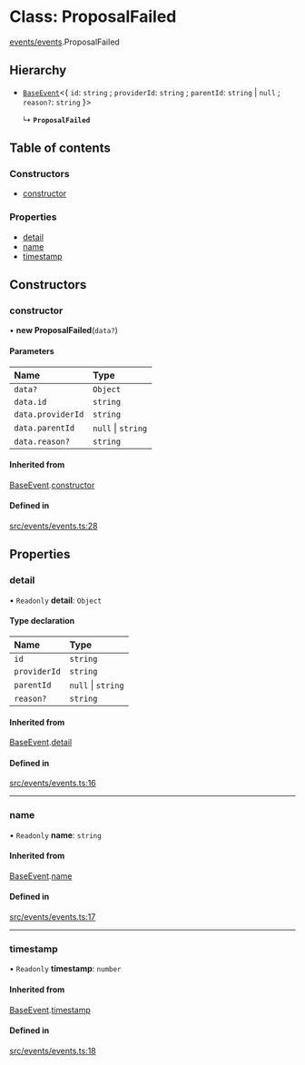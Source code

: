 # Class: ProposalFailed

[events/events](../modules/events_events).ProposalFailed

## Hierarchy

- [`BaseEvent`](events_events.BaseEvent)<{ `id`: `string` ; `providerId`: `string` ; `parentId`: `string` \| ``null`` ; `reason?`: `string`  }\>

  ↳ **`ProposalFailed`**

## Table of contents

### Constructors

- [constructor](events_events.ProposalFailed#constructor)

### Properties

- [detail](events_events.ProposalFailed#detail)
- [name](events_events.ProposalFailed#name)
- [timestamp](events_events.ProposalFailed#timestamp)

## Constructors

### constructor

• **new ProposalFailed**(`data?`)

#### Parameters

| Name | Type |
| :------ | :------ |
| `data?` | `Object` |
| `data.id` | `string` |
| `data.providerId` | `string` |
| `data.parentId` | ``null`` \| `string` |
| `data.reason?` | `string` |

#### Inherited from

[BaseEvent](events_events.BaseEvent).[constructor](events_events.BaseEvent#constructor)

#### Defined in

[src/events/events.ts:28](https://github.com/golemfactory/golem-js/blob/570d226/src/events/events.ts#L28)

## Properties

### detail

• `Readonly` **detail**: `Object`

#### Type declaration

| Name | Type |
| :------ | :------ |
| `id` | `string` |
| `providerId` | `string` |
| `parentId` | ``null`` \| `string` |
| `reason?` | `string` |

#### Inherited from

[BaseEvent](events_events.BaseEvent).[detail](events_events.BaseEvent#detail)

#### Defined in

[src/events/events.ts:16](https://github.com/golemfactory/golem-js/blob/570d226/src/events/events.ts#L16)

___

### name

• `Readonly` **name**: `string`

#### Inherited from

[BaseEvent](events_events.BaseEvent).[name](events_events.BaseEvent#name)

#### Defined in

[src/events/events.ts:17](https://github.com/golemfactory/golem-js/blob/570d226/src/events/events.ts#L17)

___

### timestamp

• `Readonly` **timestamp**: `number`

#### Inherited from

[BaseEvent](events_events.BaseEvent).[timestamp](events_events.BaseEvent#timestamp)

#### Defined in

[src/events/events.ts:18](https://github.com/golemfactory/golem-js/blob/570d226/src/events/events.ts#L18)
